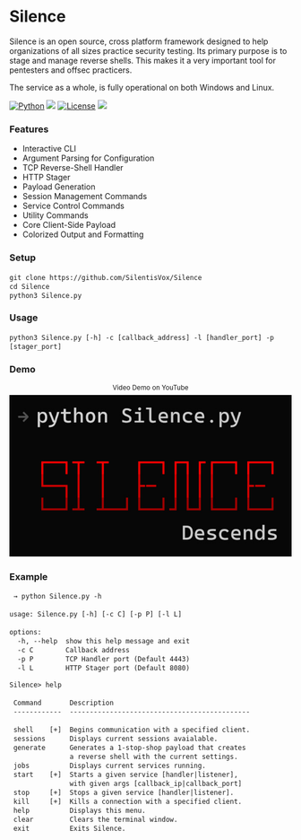 # Silence

Silence is an open source, cross platform framework designed to help organizations of all sizes practice security testing. Its primary purpose is to stage and manage reverse shells. This makes it a very important tool for pentesters and offsec practicers.

The service as a whole, is fully operational on both Windows and Linux. 

[![Python](https://img.shields.io/badge/Python-%E2%89%A5%203.6-yellow.svg)](https://www.python.org/)
<img src="https://img.shields.io/badge/Developed%20on-Windows%2011-1677CF">
[![License](https://img.shields.io/badge/License-BSD%203%20Clause%20license-C91515)](https://github.com/SilentisVox/Silence/blob/master/LICENSE)
<img src="https://img.shields.io/badge/Maintained%3F-Yes-1FC408">

### Features

- Interactive CLI
- Argument Parsing for Configuration
- TCP Reverse-Shell Handler
- HTTP Stager
- Payload Generation
- Session Management Commands
- Service Control Commands
- Utility Commands
- Core Client-Side Payload
- Colorized Output and Formatting

### Setup

```
git clone https://github.com/SilentisVox/Silence
cd Silence
python3 Silence.py
```

### Usage

```
python3 Silence.py [-h] -c [callback_address] -l [handler_port] -p [stager_port]
```

### Demo

<p align="center">
  <sup>Video Demo on YouTube</sup>
  <br>
  <a href="https://youtu.be/JKp0YGE0NFw">
    <img src="assets/Silence.jpg" alt="Demo" />
  </a>
</p>


### Example

```
 → python Silence.py -h

usage: Silence.py [-h] [-c C] [-p P] [-l L]

options:
  -h, --help  show this help message and exit
  -c C        Callback address
  -p P        TCP Handler port (Default 4443)
  -l L        HTTP Stager port (Default 8080)
```

```
Silence> help

 Command       Description
 ------------  ---------------------------------------------

 shell    [+]  Begins communication with a specified client.
 sessions      Displays current sessions avaialable.
 generate      Generates a 1-stop-shop payload that creates
               a reverse shell with the current settings.
 jobs          Displays current services running.
 start    [+]  Starts a given service [handler|listener],
               with given args [callback_ip|callback_port]
 stop     [+]  Stops a given service [handler|listener].
 kill     [+]  Kills a connection with a specified client.
 help          Displays this menu.
 clear         Clears the terminal window.
 exit          Exits Silence.
```